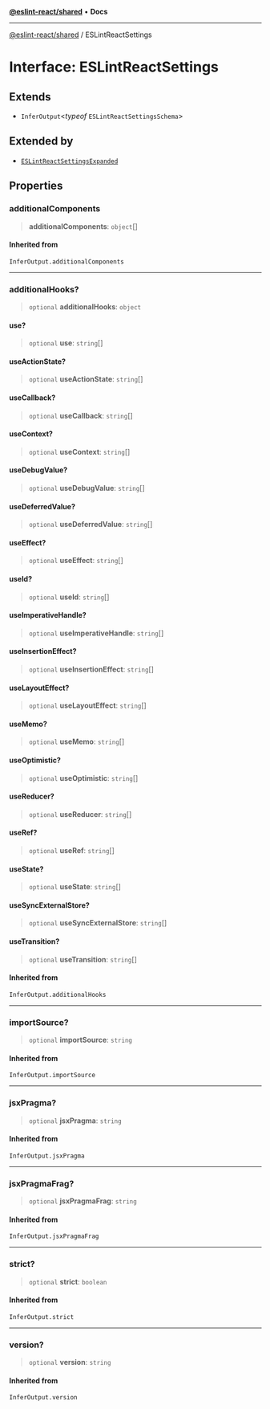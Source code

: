 [**@eslint-react/shared**](../README.md) • **Docs**

***

[@eslint-react/shared](../README.md) / ESLintReactSettings

# Interface: ESLintReactSettings

## Extends

- `InferOutput`\<*typeof* `ESLintReactSettingsSchema`\>

## Extended by

- [`ESLintReactSettingsExpanded`](ESLintReactSettingsExpanded.md)

## Properties

### additionalComponents

> **additionalComponents**: `object`[]

#### Inherited from

`InferOutput.additionalComponents`

***

### additionalHooks?

> `optional` **additionalHooks**: `object`

#### use?

> `optional` **use**: `string`[]

#### useActionState?

> `optional` **useActionState**: `string`[]

#### useCallback?

> `optional` **useCallback**: `string`[]

#### useContext?

> `optional` **useContext**: `string`[]

#### useDebugValue?

> `optional` **useDebugValue**: `string`[]

#### useDeferredValue?

> `optional` **useDeferredValue**: `string`[]

#### useEffect?

> `optional` **useEffect**: `string`[]

#### useId?

> `optional` **useId**: `string`[]

#### useImperativeHandle?

> `optional` **useImperativeHandle**: `string`[]

#### useInsertionEffect?

> `optional` **useInsertionEffect**: `string`[]

#### useLayoutEffect?

> `optional` **useLayoutEffect**: `string`[]

#### useMemo?

> `optional` **useMemo**: `string`[]

#### useOptimistic?

> `optional` **useOptimistic**: `string`[]

#### useReducer?

> `optional` **useReducer**: `string`[]

#### useRef?

> `optional` **useRef**: `string`[]

#### useState?

> `optional` **useState**: `string`[]

#### useSyncExternalStore?

> `optional` **useSyncExternalStore**: `string`[]

#### useTransition?

> `optional` **useTransition**: `string`[]

#### Inherited from

`InferOutput.additionalHooks`

***

### importSource?

> `optional` **importSource**: `string`

#### Inherited from

`InferOutput.importSource`

***

### jsxPragma?

> `optional` **jsxPragma**: `string`

#### Inherited from

`InferOutput.jsxPragma`

***

### jsxPragmaFrag?

> `optional` **jsxPragmaFrag**: `string`

#### Inherited from

`InferOutput.jsxPragmaFrag`

***

### strict?

> `optional` **strict**: `boolean`

#### Inherited from

`InferOutput.strict`

***

### version?

> `optional` **version**: `string`

#### Inherited from

`InferOutput.version`

